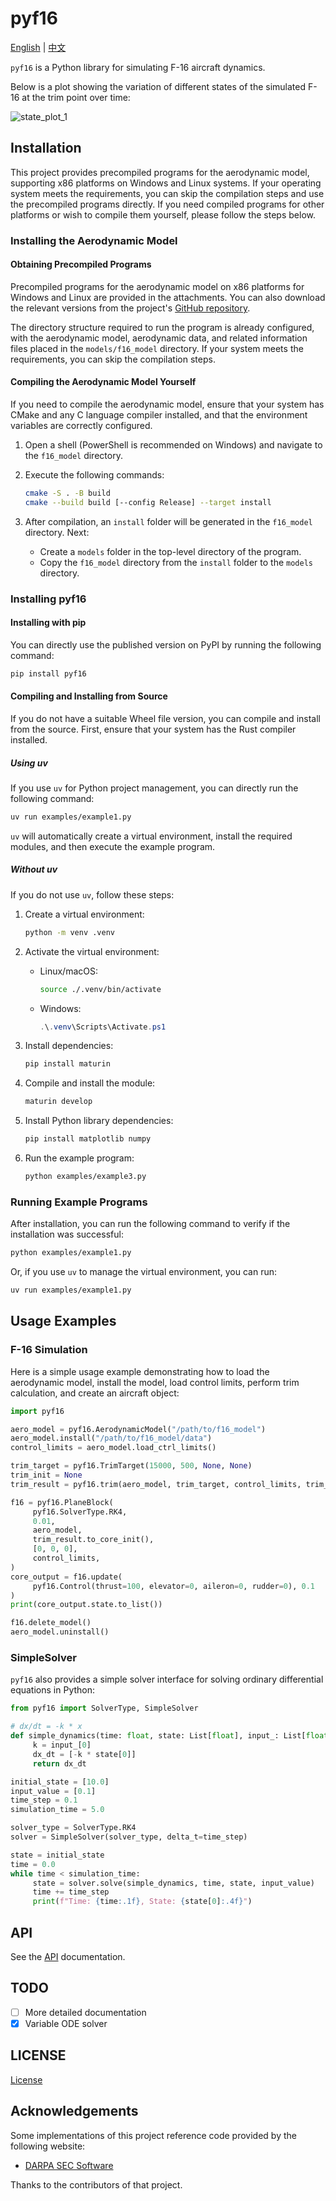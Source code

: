 # pyf16

[English](README.md) | [中文](README_zh.md)

`pyf16` is a Python library for simulating F-16 aircraft dynamics.

Below is a plot showing the variation of different states of the simulated F-16 at the trim point over time:

![state_plot_1](img/state_plot_1.png)

## Installation

This project provides precompiled programs for the aerodynamic model, supporting x86 platforms on Windows and Linux systems. If your operating system meets the requirements, you can skip the compilation steps and use the precompiled programs directly. If you need compiled programs for other platforms or wish to compile them yourself, please follow the steps below.

### Installing the Aerodynamic Model

#### Obtaining Precompiled Programs

Precompiled programs for the aerodynamic model on x86 platforms for Windows and Linux are provided in the attachments. You can also download the relevant versions from the project's [GitHub repository](https://github.com/WindLX/pyf16/releases).

The directory structure required to run the program is already configured, with the aerodynamic model, aerodynamic data, and related information files placed in the `models/f16_model` directory. If your system meets the requirements, you can skip the compilation steps.

#### Compiling the Aerodynamic Model Yourself

If you need to compile the aerodynamic model, ensure that your system has CMake and any C language compiler installed, and that the environment variables are correctly configured.

1. Open a shell (PowerShell is recommended on Windows) and navigate to the `f16_model` directory.

2. Execute the following commands:
    ```bash
    cmake -S . -B build
    cmake --build build [--config Release] --target install
    ```

3. After compilation, an `install` folder will be generated in the `f16_model` directory. Next:
    - Create a `models` folder in the top-level directory of the program.
    - Copy the `f16_model` directory from the `install` folder to the `models` directory.

### Installing pyf16

#### Installing with pip

You can directly use the published version on PyPI by running the following command:
```bash
pip install pyf16
```

#### Compiling and Installing from Source

If you do not have a suitable Wheel file version, you can compile and install from the source. First, ensure that your system has the Rust compiler installed.

##### Using uv

If you use `uv` for Python project management, you can directly run the following command:

```bash
uv run examples/example1.py
```

`uv` will automatically create a virtual environment, install the required modules, and then execute the example program.

##### Without uv

If you do not use `uv`, follow these steps:

1. Create a virtual environment:
    ```bash
    python -m venv .venv
    ```

2. Activate the virtual environment:
    - Linux/macOS:
      ```bash
      source ./.venv/bin/activate
      ```
    - Windows:
      ```powershell
      .\.venv\Scripts\Activate.ps1
      ```

3. Install dependencies:
    ```bash
    pip install maturin
    ```

4. Compile and install the module:
    ```bash
    maturin develop
    ```

5. Install Python library dependencies:
    ```bash
    pip install matplotlib numpy
    ```

6. Run the example program:
    ```bash
    python examples/example3.py
    ```

### Running Example Programs

After installation, you can run the following command to verify if the installation was successful:

```bash
python examples/example1.py
```

Or, if you use `uv` to manage the virtual environment, you can run:

```bash
uv run examples/example1.py
```

## Usage Examples

### F-16 Simulation

Here is a simple usage example demonstrating how to load the aerodynamic model, install the model, load control limits, perform trim calculation, and create an aircraft object:

```python
import pyf16

aero_model = pyf16.AerodynamicModel("/path/to/f16_model")
aero_model.install("/path/to/f16_model/data")
control_limits = aero_model.load_ctrl_limits()

trim_target = pyf16.TrimTarget(15000, 500, None, None)
trim_init = None
trim_result = pyf16.trim(aero_model, trim_target, control_limits, trim_init).to_core_init()

f16 = pyf16.PlaneBlock(
     pyf16.SolverType.RK4,
     0.01,
     aero_model,
     trim_result.to_core_init(),
     [0, 0, 0],
     control_limits,
)
core_output = f16.update(
     pyf16.Control(thrust=100, elevator=0, aileron=0, rudder=0), 0.1
)
print(core_output.state.to_list())

f16.delete_model()
aero_model.uninstall()
```

### SimpleSolver

`pyf16` also provides a simple solver interface for solving ordinary differential equations in Python:

```python
from pyf16 import SolverType, SimpleSolver

# dx/dt = -k * x
def simple_dynamics(time: float, state: List[float], input_: List[float]) -> List[float]:
     k = input_[0]
     dx_dt = [-k * state[0]]
     return dx_dt

initial_state = [10.0]
input_value = [0.1]
time_step = 0.1
simulation_time = 5.0

solver_type = SolverType.RK4
solver = SimpleSolver(solver_type, delta_t=time_step)

state = initial_state
time = 0.0
while time < simulation_time:
     state = solver.solve(simple_dynamics, time, state, input_value)
     time += time_step
     print(f"Time: {time:.1f}, State: {state[0]:.4f}")
```

## API

See the [API](docs/API.md) documentation.

## TODO

- [ ] More detailed documentation
- [x] Variable ODE solver

## LICENSE

[License](LICENSE)

## Acknowledgements

Some implementations of this project reference code provided by the following website:
- [DARPA SEC Software](https://dept.aem.umn.edu/~balas/darpa_sec/SEC.Software.html)

Thanks to the contributors of that project.
